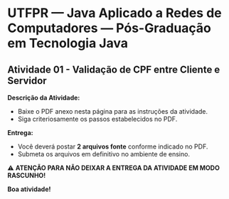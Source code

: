 # UTFPR — Java Aplicado a Redes de Computadores — Pós-Graduação em Tecnologia Java

## Atividade 01 - Validação de CPF entre Cliente e Servidor

**Descrição da Atividade:**
- Baixe o PDF anexo nesta página para as instruções da atividade. 
- Siga criteriosamente os passos estabelecidos no PDF. 

**Entrega:**
- Você deverá postar **2 arquivos fonte** conforme indicado no PDF.
- Submeta os arquivos em definitivo no ambiente de ensino.

⚠️ **ATENÇÃO PARA NÃO DEIXAR A ENTREGA DA ATIVIDADE EM MODO RASCUNHO!**

**Boa atividade!**
